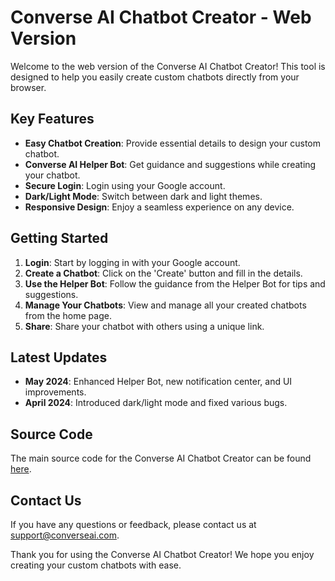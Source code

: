 # Converse AI Chatbot Creator - Web Version

Welcome to the web version of the Converse AI Chatbot Creator! This tool is designed to help you easily create custom chatbots directly from your browser.

## Key Features

- **Easy Chatbot Creation**: Provide essential details to design your custom chatbot.
- **Converse AI Helper Bot**: Get guidance and suggestions while creating your chatbot.
- **Secure Login**: Login using your Google account.
- **Dark/Light Mode**: Switch between dark and light themes.
- **Responsive Design**: Enjoy a seamless experience on any device.

## Getting Started

1. **Login**: Start by logging in with your Google account.
2. **Create a Chatbot**: Click on the 'Create' button and fill in the details.
3. **Use the Helper Bot**: Follow the guidance from the Helper Bot for tips and suggestions.
4. **Manage Your Chatbots**: View and manage all your created chatbots from the home page.
5. **Share**: Share your chatbot with others using a unique link.

## Latest Updates

- **May 2024**: Enhanced Helper Bot, new notification center, and UI improvements.
- **April 2024**: Introduced dark/light mode and fixed various bugs.

## Source Code

The main source code for the Converse AI Chatbot Creator can be found [here](https://github.com/Dhairya0707/Converese-Ai-code).

## Contact Us

If you have any questions or feedback, please contact us at [support@converseai.com](mailto:support@converseai.com).

Thank you for using the Converse AI Chatbot Creator! We hope you enjoy creating your custom chatbots with ease.
